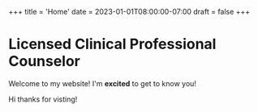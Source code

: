 +++
title = 'Home'
date = 2023-01-01T08:00:00-07:00
draft = false
+++

# Licensed Clinical Professional Counselor

Welcome to my website! I'm **excited** to get to know you!

Hi thanks for visting!


